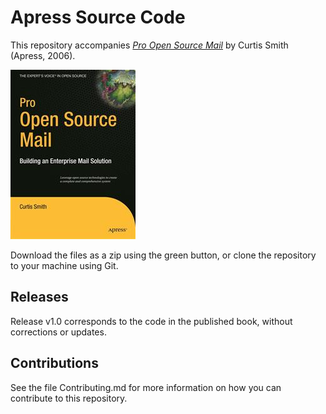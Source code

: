 # Apress Source Code

This repository accompanies [*Pro Open Source Mail*](http://www.apress.com/9781590595985) by Curtis Smith (Apress, 2006).

![Cover image](9781590595985.jpg)

Download the files as a zip using the green button, or clone the repository to your machine using Git.

## Releases

Release v1.0 corresponds to the code in the published book, without corrections or updates.

## Contributions

See the file Contributing.md for more information on how you can contribute to this repository.
